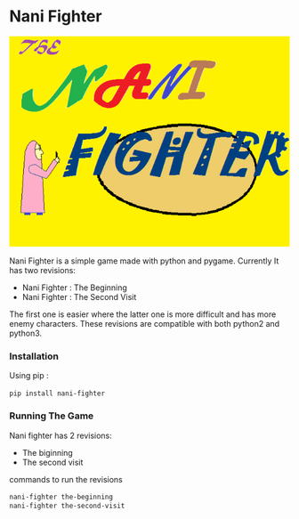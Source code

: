 # Nani Fighter

<img src="res\\home.png">

Nani Fighter is a simple game made with python and pygame. Currently It has two revisions:
* Nani Fighter : The Beginning
* Nani Fighter : The Second Visit

The first one is easier where the latter one is more difficult and has more enemy characters. These revisions are compatible with both python2 and python3. 

### Installation
Using pip :

```pip install nani-fighter```

### Running The Game
Nani fighter has 2 revisions:
- The biginning
- The second visit

commands to run the revisions
```shell
nani-fighter the-beginning
nani-fighter the-second-visit
```